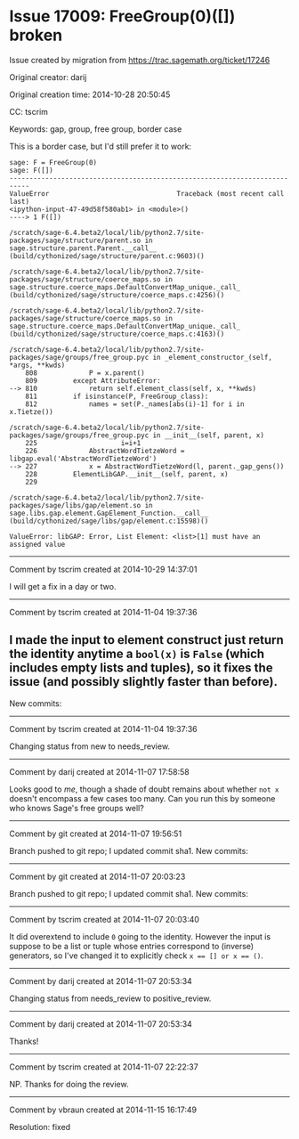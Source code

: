 # Issue 17009: FreeGroup(0)([]) broken

Issue created by migration from https://trac.sagemath.org/ticket/17246

Original creator: darij

Original creation time: 2014-10-28 20:50:45

CC:  tscrim

Keywords: gap, group, free group, border case

This is a border case, but I'd still prefer it to work:

```
sage: F = FreeGroup(0)
sage: F([])
---------------------------------------------------------------------------
ValueError                                Traceback (most recent call last)
<ipython-input-47-49d58f580ab1> in <module>()
----> 1 F([])

/scratch/sage-6.4.beta2/local/lib/python2.7/site-packages/sage/structure/parent.so in sage.structure.parent.Parent.__call__ (build/cythonized/sage/structure/parent.c:9603)()

/scratch/sage-6.4.beta2/local/lib/python2.7/site-packages/sage/structure/coerce_maps.so in sage.structure.coerce_maps.DefaultConvertMap_unique._call_ (build/cythonized/sage/structure/coerce_maps.c:4256)()

/scratch/sage-6.4.beta2/local/lib/python2.7/site-packages/sage/structure/coerce_maps.so in sage.structure.coerce_maps.DefaultConvertMap_unique._call_ (build/cythonized/sage/structure/coerce_maps.c:4163)()

/scratch/sage-6.4.beta2/local/lib/python2.7/site-packages/sage/groups/free_group.pyc in _element_constructor_(self, *args, **kwds)
    808             P = x.parent()
    809         except AttributeError:
--> 810             return self.element_class(self, x, **kwds)
    811         if isinstance(P, FreeGroup_class):
    812             names = set(P._names[abs(i)-1] for i in x.Tietze())

/scratch/sage-6.4.beta2/local/lib/python2.7/site-packages/sage/groups/free_group.pyc in __init__(self, parent, x)
    225                     i=i+1
    226             AbstractWordTietzeWord = libgap.eval('AbstractWordTietzeWord')
--> 227             x = AbstractWordTietzeWord(l, parent._gap_gens())
    228         ElementLibGAP.__init__(self, parent, x)
    229 

/scratch/sage-6.4.beta2/local/lib/python2.7/site-packages/sage/libs/gap/element.so in sage.libs.gap.element.GapElement_Function.__call__ (build/cythonized/sage/libs/gap/element.c:15598)()

ValueError: libGAP: Error, List Element: <list>[1] must have an assigned value
```



---

Comment by tscrim created at 2014-10-29 14:37:01

I will get a fix in a day or two.


---

Comment by tscrim created at 2014-11-04 19:37:36

I made the input to element construct just return the identity anytime a `bool(x)` is `False` (which includes empty lists and tuples), so it fixes the issue (and possibly slightly faster than before).
----
New commits:


---

Comment by tscrim created at 2014-11-04 19:37:36

Changing status from new to needs_review.


---

Comment by darij created at 2014-11-07 17:58:58

Looks good to *me*, though a shade of doubt remains about whether `not x` doesn't encompass a few cases too many. Can you run this by someone who knows Sage's free groups well?


---

Comment by git created at 2014-11-07 19:56:51

Branch pushed to git repo; I updated commit sha1. New commits:


---

Comment by git created at 2014-11-07 20:03:23

Branch pushed to git repo; I updated commit sha1. New commits:


---

Comment by tscrim created at 2014-11-07 20:03:40

It did overextend to include `0` going to the identity. However the input is suppose to be a list or tuple whose entries correspond to (inverse) generators, so I've changed it to explicitly check `x == [] or x == ()`.


---

Comment by darij created at 2014-11-07 20:53:34

Changing status from needs_review to positive_review.


---

Comment by darij created at 2014-11-07 20:53:34

Thanks!


---

Comment by tscrim created at 2014-11-07 22:22:37

NP. Thanks for doing the review.


---

Comment by vbraun created at 2014-11-15 16:17:49

Resolution: fixed
